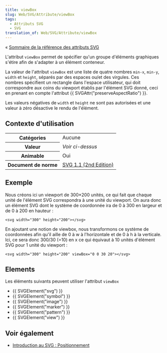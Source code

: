```yaml
---
title: viewBox
slug: Web/SVG/Attribute/viewBox
tags:
  - Attributs SVG
  - SVG
translation_of: Web/SVG/Attribute/viewBox
---
```

« [Sommaire de la référence des attributs SVG](/fr/SVG/Attribute)

L'attribut `viewBox` permet de spécifier qu'un groupe d'éléments graphiques s'étire afin de s'adapter à un élément conteneur.

La valeur de l'attribut `viewBox` est une liste de quatre nombres `min-x`, `min-y`, `width` et `height`, séparés par des espaces ou/et des virgules. Ces nombres spécifient un rectangle dans l'espace utilisateur, qui doit correspondre aux coins du viewport établis par l'élément SVG donné, ceci en prenant en compte l'attribut {{ SVGAttr("preserveAspectRatio") }}.

Les valeurs négatives de `width` et `height` ne sont pas autorisées et une valeur à zéro désactive le rendu de l'élément.

## Contexte d'utilisation

<table class="standard-table">
  <tbody>
    <tr>
      <th scope="row">Catégories</th>
      <td>Aucune</td>
    </tr>
    <tr>
      <th scope="row">Valeur</th>
      <td><em>Voir ci-dessus</em></td>
    </tr>
    <tr>
      <th scope="row">Animable</th>
      <td>Oui</td>
    </tr>
    <tr>
      <th scope="row">Document de norme</th>
      <td>
        <a href="http://www.w3.org/TR/SVG11/coords.html#ViewBoxAttribute"
          >SVG 1.1 (2nd Edition)</a
        >
      </td>
    </tr>
  </tbody>
</table>

## Exemple

Nous créons ici un viewport de 300×200 unités, ce qui fait que chaque unité de l'élément SVG correspondra à une unité du viewport. On aura donc un élément SVG dont le système de coordonnée ira de 0 à 300 en largeur et de 0 à 200 en hauteur :

`<svg width="300" height="200"></svg>`

En ajoutant une notion de viewbox, nous transformons ce système de coordonnées afin qu'il aille de 0 à w à l'horizontale et de 0 à h à la verticale. Ici, ce sera donc 300/30 (=10) en x ce qui équivaut à 10 unités d'élément SVG pour 1 unité du viewport :

`<svg width="300" height="200" viewBox="0 0 30 20"></svg>`

## Elements

Les éléments suivants peuvent utiliser l'attribut `viewBox`

- {{ SVGElement("svg") }}
- {{ SVGElement("symbol") }}
- {{ SVGElement("image") }}
- {{ SVGElement("marker") }}
- {{ SVGElement("pattern") }}
- {{ SVGElement("view") }}

## Voir également

- [Introduction au SVG : Positionnement](/fr/SVG/Tutoriel/Positionnement)
